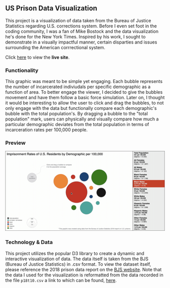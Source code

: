 ## US Prison Data Visualization
This project is a visualization of data taken from the Bureau of Justice Statistics regarding U.S. corrections system. Before I even set foot in the coding
community, I was a fan of Mike Bostock and the data visualization he's done for the New York Times. Inspired by his work, I sought to demonstrate
in a visually impactful manner, certain disparties and issues surrounding the American corrrectional system.  
  
Click [here](https://svkratzer.github.io/USPrisonDataVisualization/) to view the **live site**. 
### Functionality
This graphic was meant to be simple yet engaging. Each bubble represents the number of incarcerated indiviudals per specific demographic as a function of area. To better engage the viewer, I decided to give the bubbles movement and have them follow a basic force simulation. Later on, I thought it would be interesting to allow the user to click and drag the bubbles, to not only engage with the data but functionally compare each demographic's bubble with the total population's. By dragging a bubble to the "total population" mark, users can physically and visually compare how much a particular demographic deviates from the total population in terms of incarceration rates per 100,000 people. 
###  Preview
![preview](https://github.com/svkratzer/USPrisonDataVisualization/blob/master/readme_images/dataviz_preview.gif)
### Technology & Data
This project utilizes the popular D3 library to create a dynamic and interactive visualization of data. The data itself is taken from the BJS (Bureau of Justice Statistics)
in .csv format. To view the dataset itself, please reference the 2018 prison data report on the [BJS website](https://www.bjs.gov/index.cfm?ty=pbdetail&iid=6846). Note that the data I used for the visualization is reformatted from the data recorded in the file `p18t10.csv` a link to which can be found, [here](https://github.com/svkratzer/USPrisonDataVisualization/blob/master/data/p18t10.csv).
